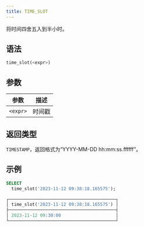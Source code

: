 ```yaml
---
title: TIME_SLOT
---
```


将时间四舍五入到半小时。

## 语法

```sql
time_slot(<expr>)
```

## 参数

| 参数        | 描述      |
| ----------- | ----------- |
| `<expr>`    | 时间戳   |

## 返回类型

`TIMESTAMP`，返回格式为“YYYY-MM-DD hh:mm:ss.ffffff”。

## 示例

```sql
SELECT
  time_slot('2023-11-12 09:38:18.165575');

┌─────────────────────────────────────────┐
│ time_slot('2023-11-12 09:38:18.165575') │
├─────────────────────────────────────────┤
│ 2023-11-12 09:30:00                     │
└─────────────────────────────────────────┘
```